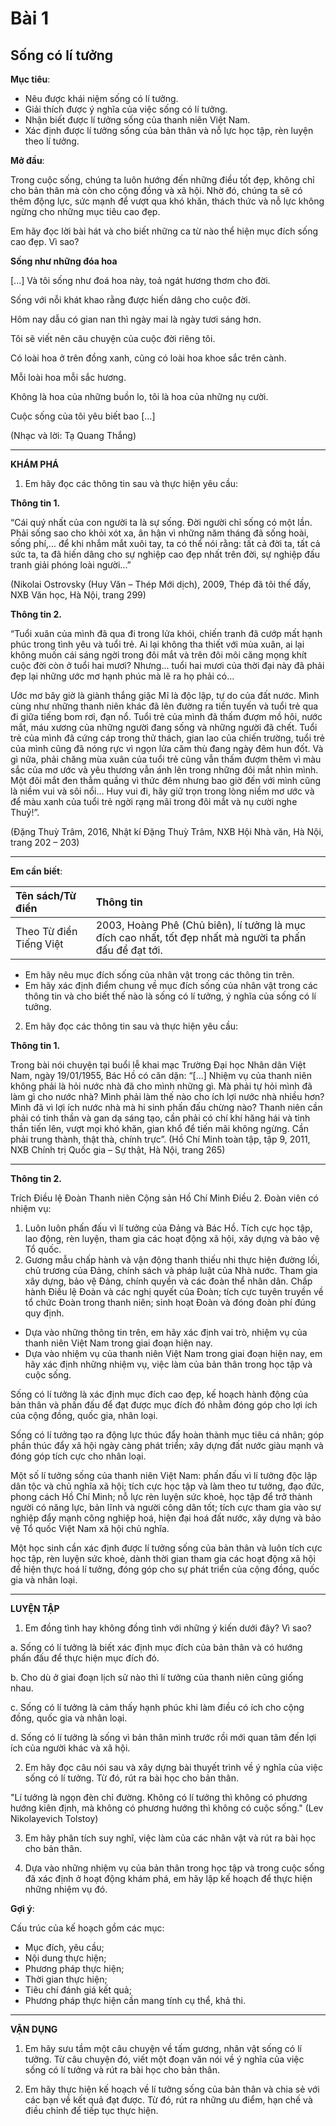 # Bài 1
## Sống có lí tưởng

**Mục tiêu**:

*   Nêu được khái niệm sống có lí tưởng.
*   Giải thích được ý nghĩa của việc sống có lí tưởng.
*   Nhận biết được lí tưởng sống của thanh niên Việt Nam.
*   Xác định được lí tưởng sống của bản thân và nỗ lực học tập, rèn luyện theo lí tưởng.

**Mở đầu**:

Trong cuộc sống, chúng ta luôn hướng đến những điều tốt đẹp, không chỉ cho bản thân mà còn cho cộng đồng và xã hội. Nhờ đó, chúng ta sẽ có thêm động lực, sức mạnh để vượt qua khó khăn, thách thức và nỗ lực không ngừng cho những mục tiêu cao đẹp.

Em hãy đọc lời bài hát và cho biết những ca từ nào thể hiện mục đích sống cao đẹp. Vì sao?

**Sống như những đóa hoa**

[...] Và tôi sống như đoá hoa này, toả ngát hương thơm cho đời.

Sống với nỗi khát khao rằng được hiến dâng cho cuộc đời.

Hôm nay dẫu có gian nan thì ngày mai là ngày tươi sáng hơn.

Tôi sẽ viết nên câu chuyện của cuộc đời riêng tôi.

Có loài hoa ở trên đồng xanh, cũng có loài hoa khoe sắc trên cành.

Mỗi loài hoa mỗi sắc hương.

Không là hoa của những buồn lo, tôi là hoa của những nụ cười.

Cuộc sống của tôi yêu biết bao [...]

(Nhạc và lời: Tạ Quang Thắng)

---

**KHÁM PHÁ**

1. Em hãy đọc các thông tin sau và thực hiện yêu cầu:

**Thông tin 1.**

“Cái quý nhất của con người ta là sự sống. Đời người chỉ sống có một lần. Phải sống sao cho khỏi xót xa, ân hận vì những năm tháng đã sống hoài, sống phí,... để khi nhắm mắt xuôi tay, ta có thể nói rằng: tất cả đời ta, tất cả sức ta, ta đã hiến dâng cho sự nghiệp cao đẹp nhất trên đời, sự nghiệp đấu tranh giải phóng loài người...”

(Nikolai Ostrovsky (Huy Văn – Thép Mới dịch), 2009, Thép đã tôi thế đấy, NXB Văn học, Hà Nội, trang 299)

**Thông tin 2.**

“Tuổi xuân của mình đã qua đi trong lửa khói, chiến tranh đã cướp mất hạnh phúc trong tình yêu và tuổi trẻ. Ai lại không tha thiết với mùa xuân, ai lại không muốn cái sáng ngời trong đôi mắt và trên đôi môi căng mọng khít cuộc đời còn ở tuổi hai mươi? Nhưng... tuổi hai mươi của thời đại này đã phải đẹp lại những ước mơ hạnh phúc mà lẽ ra họ phải có...

Ước mơ bây giờ là giành thắng giặc Mĩ là độc lập, tự do của đất nước. Mình cùng như những thanh niên khác đã lên đường ra tiền tuyến và tuổi trẻ qua đi giữa tiếng bom rơi, đạn nổ. Tuổi trẻ của mình đã thấm đượm mồ hôi, nước mắt, máu xương của những người đang sống và những người đã chết. Tuổi trẻ của mình đã cứng cáp trong thử thách, gian lao của chiến trường, tuổi trẻ của mình cũng đã nóng rực vì ngọn lửa căm thù đang ngày đêm hun đốt. Và gì nữa, phải chăng mùa xuân của tuổi trẻ cũng vẫn thấm đượm thêm vì màu sắc của mơ ước và yêu thương vẫn ánh lên trong những đôi mắt nhìn mình. Một đôi mắt đen thẳm quầng vì thức đêm nhưng bao giờ đến với mình cũng là niềm vui và sôi nổi... Huy vui đi, hãy giữ trọn trong lòng niềm mơ ước và để màu xanh của tuổi trẻ ngời rạng mãi trong đôi mắt và nụ cười nghe Thuỷ!”.

(Đặng Thuỳ Trâm, 2016, Nhật kí Đặng Thuỳ Trâm, NXB Hội Nhà văn, Hà Nội, trang 202 – 203)

---

**Em cần biết**:

| Tên sách/Từ điển         | Thông tin                                                                                                                                                                                                                                                          |
| :----------------------- | :----------------------------------------------------------------------------------------------------------------------------------------------------------------------------------------------------------------------------------------------------------------- |
| Theo Từ điển Tiếng Việt | 2003, Hoàng Phê (Chủ biên), lí tưởng là mục đích cao nhất, tốt đẹp nhất mà người ta phấn đấu để đạt tới.                                                                                                                                                           |

*   Em hãy nêu mục đích sống của nhân vật trong các thông tin trên.
*   Em hãy xác định điểm chung về mục đích sống của nhân vật trong các thông tin và cho biết thế nào là sống có lí tưởng, ý nghĩa của sống có lí tưởng.

2. Em hãy đọc các thông tin sau và thực hiện yêu cầu:

**Thông tin 1.**

Trong bài nói chuyện tại buổi lễ khai mạc Trường Đại học Nhân dân Việt Nam, ngày 19/01/1955, Bác Hồ có căn dặn:
“[...] Nhiệm vụ của thanh niên không phải là hỏi nước nhà đã cho mình những gì. Mà phải tự hỏi mình đã làm gì cho nước nhà? Mình phải làm thế nào cho ích lợi nước nhà nhiều hơn? Mình đã vì lợi ích nước nhà mà hi sinh phấn đấu chừng nào?
Thanh niên cần phải có tinh thần và gan dạ sáng tạo, cần phải có chí khí hăng hái và tinh thần tiến lên, vượt mọi khó khăn, gian khổ để tiến mãi không ngừng. Cần phải trung thành, thật thà, chính trực”.
(Hồ Chí Minh toàn tập, tập 9, 2011, NXB Chính trị Quốc gia – Sự thật, Hà Nội, trang 265)

---

**Thông tin 2.**

Trích Điều lệ Đoàn Thanh niên Cộng sản Hồ Chí Minh
Điều 2. Đoàn viên có nhiệm vụ:
1. Luôn luôn phấn đấu vì lí tưởng của Đảng và Bác Hồ. Tích cực học tập, lao động, rèn luyện, tham gia các hoạt động xã hội, xây dựng và bảo vệ Tổ quốc.
2. Gương mẫu chấp hành và vận động thanh thiếu nhi thực hiện đường lối, chủ trương của Đảng, chính sách và pháp luật của Nhà nước. Tham gia xây dựng, bảo vệ Đảng, chính quyền và các đoàn thể nhân dân. Chấp hành Điều lệ Đoàn và các nghị quyết của Đoàn; tích cực tuyên truyền về tổ chức Đoàn trong thanh niên; sinh hoạt Đoàn và đóng đoàn phí đúng quy định.

*   Dựa vào những thông tin trên, em hãy xác định vai trò, nhiệm vụ của thanh niên Việt Nam trong giai đoạn hiện nay.
*   Dựa vào nhiệm vụ của thanh niên Việt Nam trong giai đoạn hiện nay, em hãy xác định những nhiệm vụ, việc làm của bản thân trong học tập và cuộc sống.

Sống có lí tưởng là xác định mục đích cao đẹp, kế hoạch hành động của bản thân và phấn đấu để đạt được mục đích đó nhằm đóng góp cho lợi ích của cộng đồng, quốc gia, nhân loại.

Sống có lí tưởng tạo ra động lực thúc đẩy hoàn thành mục tiêu cá nhân; góp phần thúc đẩy xã hội ngày càng phát triển; xây dựng đất nước giàu mạnh và đóng góp tích cực cho nhân loại.

Một số lí tưởng sống của thanh niên Việt Nam: phấn đấu vì lí tưởng độc lập dân tộc và chủ nghĩa xã hội; tích cực học tập và làm theo tư tưởng, đạo đức, phong cách Hồ Chí Minh; nỗ lực rèn luyện sức khoẻ, học tập để trở thành người có năng lực, bản lĩnh và người công dân tốt; tích cực tham gia vào sự nghiệp đẩy mạnh công nghiệp hoá, hiện đại hoá đất nước, xây dựng và bảo vệ Tổ quốc Việt Nam xã hội chủ nghĩa.

Một học sinh cần xác định được lí tưởng sống của bản thân và luôn tích cực học tập, rèn luyện sức khoẻ, dành thời gian tham gia các hoạt động xã hội để hiện thực hoá lí tưởng, đóng góp cho sự phát triển của cộng đồng, quốc gia và nhân loại.

---

**LUYỆN TẬP**

1. Em đồng tình hay không đồng tình với những ý kiến dưới đây? Vì sao?

a. Sống có lí tưởng là biết xác định mục đích của bản thân và có hướng phấn đấu để thực hiện mục đích đó.

b. Cho dù ở giai đoạn lịch sử nào thì lí tưởng của thanh niên cũng giống nhau.

c. Sống có lí tưởng là cảm thấy hạnh phúc khi làm điều có ích cho cộng đồng, quốc gia và nhân loại.

d. Sống có lí tưởng là sống vì bản thân mình trước rồi mới quan tâm đến lợi ích của người khác và xã hội.

2. Em hãy đọc câu nói sau và xây dựng bài thuyết trình về ý nghĩa của việc sống có lí tưởng. Từ đó, rút ra bài học cho bản thân.

"Lí tưởng là ngọn đèn chỉ đường. Không có lí tưởng thì không có phương hướng kiên định, mà không có phương hướng thì không có cuộc sống."
(Lev Nikolayevich Tolstoy)

3. Em hãy phân tích suy nghĩ, việc làm của các nhân vật và rút ra bài học cho bản thân.

4. Dựa vào những nhiệm vụ của bản thân trong học tập và trong cuộc sống đã xác định ở hoạt động khám phá, em hãy lập kế hoạch để thực hiện những nhiệm vụ đó.

**Gợi ý**:

Cấu trúc của kế hoạch gồm các mục:
*   Mục đích, yêu cầu;
*   Nội dung thực hiện;
*   Phương pháp thực hiện;
*   Thời gian thực hiện;
*   Tiêu chí đánh giá kết quả;
*   Phương pháp thực hiện cần mang tính cụ thể, khả thi.

---

**VẬN DỤNG**

1. Em hãy sưu tầm một câu chuyện về tấm gương, nhân vật sống có lí tưởng. Từ câu chuyện đó, viết một đoạn văn nói về ý nghĩa của việc sống có lí tưởng và rút ra bài học cho bản thân.

2. Em hãy thực hiện kế hoạch về lí tưởng sống của bản thân và chia sẻ với các bạn về kết quả đạt được. Từ đó, rút ra những ưu điểm, hạn chế và điều chỉnh để tiếp tục thực hiện.
